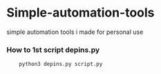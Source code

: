 # Simple-automation-tools
simple automation tools i made for personal use

### How to 1st script depins.py
```python
    python3 depins.py script.py
```
